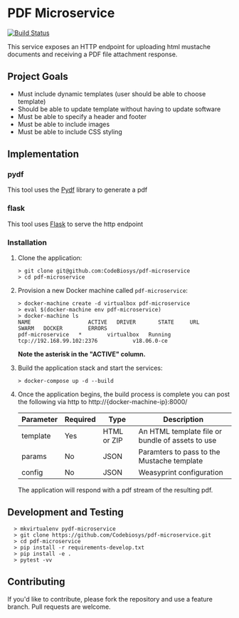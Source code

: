 # PDF Microservice

[![Build Status](https://travis-ci.com/Codebiosys/pdf-microservice.svg?token=sqxCEuNQWHfr2F3qwRmC&branch=master)](https://travis-ci.com/Codebiosys/pdf-microservice)

This service exposes an HTTP endpoint for uploading html mustache documents and receiving
a PDF file attachment response.



## Project Goals

* Must include dynamic templates (user should be able to choose template)
* Should be able to update template without having to update software
* Must be able to specify a header and footer
* Must be able to include images
* Must be able to include CSS styling


## Implementation

### pydf

This tool uses the [Pydf](http://github.com/Codebiosys/pydf.git) library
to generate a pdf

### flask

This tool uses [Flask](http://flask.pocoo.org/) to serve the http endpoint


### Installation

1. Clone the application:

    ```
    > git clone git@github.com:CodeBiosys/pdf-microservice
    > cd pdf-microservice
    ```

1. Provision a new Docker machine called `pdf-microservice`:

    ```
    > docker-machine create -d virtualbox pdf-microservice
    > eval $(docker-machine env pdf-microservice)
    > docker-machine ls
    NAME                  ACTIVE   DRIVER       STATE     URL                         SWARM   DOCKER        ERRORS
    pdf-microservice   *        virtualbox   Running   tcp://192.168.99.102:2376           v18.06.0-ce
    ```

    **Note the asterisk in the "ACTIVE" column.**

1. Build the application stack and start the services:

    ```
    > docker-compose up -d --build
    ```

1. Once the application begins, the build process is complete you can post
   the following via http to http://{docker-machine-ip}:8000/

   Parameter | Required | Type | Description
   --- | --- | --- | ---
   template | Yes | HTML or ZIP | An HTML template file or bundle of assets to use
   params | No | JSON | Paramters to pass to the Mustache template
   config | No | JSON | Weasyprint configuration

   The application will respond with a pdf stream of the resulting pdf.


## Development and Testing

```
  > mkvirtualenv pydf-microservice
  > git clone https://github.com/Codebiosys/pdf-microservice.git
  > cd pdf-microservice
  > pip install -r requirements-develop.txt
  > pip install -e .
  > pytest -vv
```

## Contributing
If you'd like to contribute, please fork the repository and use a feature branch. Pull requests are welcome.
